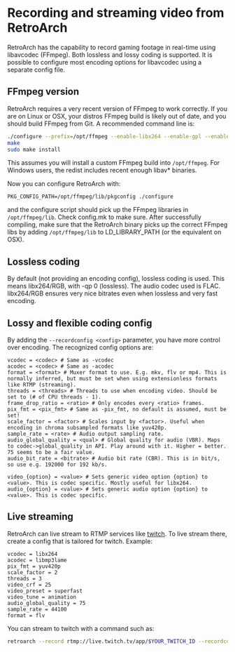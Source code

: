 # Recording and streaming video from RetroArch

RetroArch has the capability to record gaming footage in real-time using libavcodec (FFmpeg).
Both lossless and lossy coding is supported. It is possible to configure most encoding options
for libavcodec using a separate config file.

## FFmpeg version
RetroArch requires a very recent version of FFmpeg to work correctly.
If you are on Linux or OSX, your distros FFmpeg build is likely out of date, and you should build FFmpeg from Git. A recommended command line is:

```bash
./configure --prefix=/opt/ffmpeg --enable-libx264 --enable-gpl --enable-libmp3lame <enable stuff you fancy here>
make
sudo make install
```

This assumes you will install a custom FFmpeg build into `/opt/ffmpeg`.
For Windows users, the redist includes recent enough libav* binaries.

Now you can configure RetroArch with:

```PKG_CONFIG_PATH=/opt/ffmpeg/lib/pkgconfig ./configure```

and the configure script should pick up the FFmpeg libraries in `/opt/ffmpeg/lib`. Check config.mk
to make sure. After successfully compiling, make sure that the RetroArch binary picks up the correct FFmpeg libs by adding `/opt/ffmpeg/lib` to LD_LIBRARY_PATH (or the equivalent on OSX).

## Lossless coding
By default (not providing an encoding config), lossless coding is used. This means libx264/RGB, with -qp 0 (lossless). The audio codec used is FLAC. libx264/RGB ensures very nice bitrates even when lossless and very fast encoding.

## Lossy and flexible coding config
By adding the `--recordconfig <config>` parameter, you have more control over encoding.
The recognized config options are:

```
vcodec = <codec> # Same as -vcodec
acodec = <codec> # Same as -acodec
format = <format> # Muxer format to use. E.g. mkv, flv or mp4. This is normally inferred, but must be set when using extensionless formats like RTMP (streaming).
threads = <threads> # Threads to use when encoding video. Should be set to (# of CPU threads - 1).
frame_drop_ratio = <ratio> # Only encodes every <ratio> frames.
pix_fmt = <pix_fmt> # Same as -pix_fmt, no default is assumed, must be set!
scale_factor = <factor> # Scales input by <factor>. Useful when encoding in chroma subsampled formats like yuv420p.
sample_rate = <rate> # Audio output sampling rate.
audio_global_quality = <qual> # Global quality for audio (VBR). Maps to codec->global_quality in API. Play around with it. Higher = better. 75 seems to be a fair value.
audio_bit_rate = <bitrate> # Audio bit rate (CBR). This is in bit/s, so use e.g. 192000 for 192 kb/s.

video_{option} = <value> # Sets generic video option {option} to <value>. This is codec specific. Mostly useful for libx264.
audio_{option} = <value> # Sets generic audio option {option} to <value>. This is codec specific.
```

## Live streaming

RetroArch can live stream to RTMP services like [twitch](http://www.twitch.tv/).
To live stream there, create a config that is tailored for twitch. Example:

```
vcodec = libx264
acodec = libmp3lame
pix_fmt = yuv420p
scale_factor = 2
threads = 3
video_crf = 25
video_preset = superfast
video_tune = animation
audio_global_quality = 75
sample_rate = 44100
format = flv
```

You can stream to twitch with a command such as:

```bash
retroarch --record rtmp://live.twitch.tv/app/$YOUR_TWITCH_ID --recordconfig twitch.cfg
```
